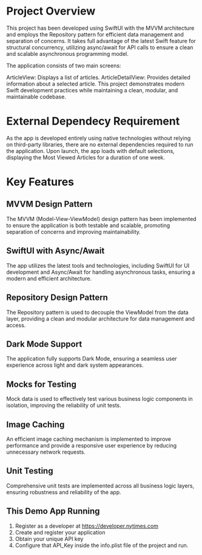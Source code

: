 # Project Overview
This project has been developed using SwiftUI with the MVVM architecture and employs the Repository pattern for efficient data management and separation of concerns. It takes full advantage of the latest Swift feature for structural concurrency, utilizing async/await for API calls to ensure a clean and scalable asynchronous programming model.

The application consists of two main screens:

ArticleView: Displays a list of articles.
ArticleDetailView: Provides detailed information about a selected article.
This project demonstrates modern Swift development practices while maintaining a clean, modular, and maintainable codebase.

# External Dependecy Requirement
As the app is developed entirely using native technologies without relying on third-party libraries, there are no external dependencies required to run the application. Upon launch, the app loads with default selections, displaying the Most Viewed Articles for a duration of one week.


# Key Features
## MVVM Design Pattern
The MVVM (Model-View-ViewModel) design pattern has been implemented to ensure the application is both testable and scalable, promoting separation of concerns and improving maintainability.

## SwiftUI with Async/Await
The app utilizes the latest tools and technologies, including SwiftUI for UI development and Async/Await for handling asynchronous tasks, ensuring a modern and efficient architecture.

## Repository Design Pattern
The Repository pattern is used to decouple the ViewModel from the data layer, providing a clean and modular architecture for data management and access.

## Dark Mode Support
The application fully supports Dark Mode, ensuring a seamless user experience across light and dark system appearances.

## Mocks for Testing
Mock data is used to effectively test various business logic components in isolation, improving the reliability of unit tests.

## Image Caching
An efficient image caching mechanism is implemented to improve performance and provide a responsive user experience by reducing unnecessary network requests.

## Unit Testing
Comprehensive unit tests are implemented across all business logic layers, ensuring robustness and reliability of the app.

## This Demo App Running
1. Register as a developer at https://developer.nytimes.com
2. Create and register your application
3. Obtain your unique API key
4. Configure that API_Key inside the info.plist file of the project and run.
